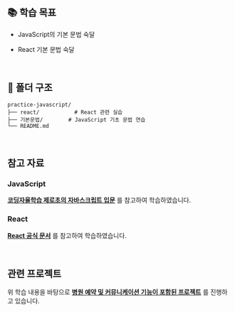 ## 📚 학습 목표

- JavaScript의 기본 문법 숙달


- React 기본 문법 숙달

<br>

## 📁 폴더 구조 

```
practice-javascript/
├── react/           # React 관련 실습
├── 기본문법/        # JavaScript 기초 문법 연습
└── README.md
```


<br>

## 참고 자료 

### JavaScript
**[코딩자율학습 제로초의 자바스크립트 입문](https://www.inflearn.com/course/%EB%A0%88%EC%B8%A0%EA%B8%B0%EB%A6%BF-%EC%9E%90%EB%B0%94%EC%8A%A4%ED%81%AC%EB%A6%BD%ED%8A%B8/dashboard)** 를 참고하여 학습하였습니다.


### React 

**[React 공식 문서](https://react.dev/learn)** 를 참고하여 학습하였습니다.

<br>

## 관련 프로젝트 

위 학습 내용을 바탕으로
**[병원 예약 및 커뮤니케이션 기능이 포함된 프로젝트](https://github.com/DocQProject/doc-q)** 를 진행하고 있습니다.